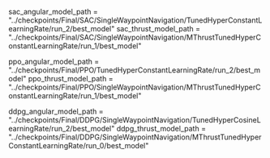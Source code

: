 sac_angular_model_path = "../checkpoints/Final/SAC/SingleWaypointNavigation/TunedHyperConstantLearningRate/run_2/best_model"
sac_thrust_model_path = "../checkpoints/Final/SAC/SingleWaypointNavigation/MThrustTunedHyperConstantLearningRate/run_1/best_model"

ppo_angular_model_path = "../checkpoints/Final/PPO/TunedHyperConstantLearningRate/run_2/best_model"
ppo_thrust_model_path = "../checkpoints/Final/PPO/SingleWaypointNavigation/MThrustTunedHyperConstantLearningRate/run_1/best_model"

ddpg_angular_model_path = "../checkpoints/Final/DDPG/SingleWaypointNavigation/TunedHyperCosineLearningRate/run_2/best_model"
ddpg_thrust_model_path = "../checkpoints/Final/DDPG/SingleWaypointNavigation/MThrustTunedHyperConstantLearningRate/run_0/best_model"